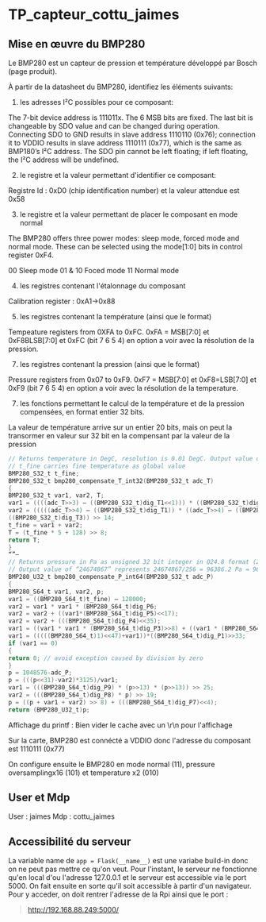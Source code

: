 # TP_capteur_cottu_jaimes
 
## Mise en œuvre du BMP280

Le BMP280 est un capteur de pression et température développé par Bosch (page produit).

À partir de la datasheet du BMP280, identifiez les éléments suivants:

1. les adresses I²C possibles pour ce composant:

The 7-bit device address is 111011x. The 6 MSB bits are fixed. The last bit is changeable by SDO value and can be changed during operation. Connecting SDO to GND results in slave address 1110110 (0x76); connection it to VDDIO results in slave address 1110111 (0x77), which is the same as BMP180’s I²C address. The SDO pin cannot be left floating; if left floating, the I²C address will be undefined. 

2. le registre et la valeur permettant d'identifier ce composant:

Registre Id : 0xD0 (chip identification number) et la valeur attendue est 0x58

3. le registre et la valeur permettant de placer le composant en mode normal

The BMP280 offers three power modes: sleep mode, forced mode and normal mode. These can
be selected using the mode[1:0] bits in control register 0xF4.

00 Sleep mode
01 & 10 Foced mode
11 Normal mode

4. les registres contenant l'étalonnage du composant

Calibration register : 0xA1->0x88 

5. les registres contenant la température (ainsi que le format)

Tempeature registers from 0XFA to 0xFC. 0xFA = MSB[7:0] et 0xF8BLSB[7:0] et 0xFC (bit 7 6 5 4) en option a voir avec la résolution de la pression.

7. les registres contenant la pression (ainsi que le format)

Pressure registers from 0x07 to 0xF9. 0xF7 = MSB[7:0] et 0xF8=LSB[7:0] et 0xF9 (bit 7 6 5 4) en option a voir avec la résolution de la temperature.

7. les fonctions permettant le calcul de la température et de la pression compensées, en format entier 32 bits.

La valeur de température arrive sur un entier 20 bits, mais on peut la transormer en valeur sur 32 bit en la compensant par la valeur de la pression
```C
// Returns temperature in DegC, resolution is 0.01 DegC. Output value of “5123” equals 51.23 DegC.
// t_fine carries fine temperature as global value
BMP280_S32_t t_fine;
BMP280_S32_t bmp280_compensate_T_int32(BMP280_S32_t adc_T)
{
BMP280_S32_t var1, var2, T;
var1 = ((((adc_T>>3) – ((BMP280_S32_t)dig_T1<<1))) * ((BMP280_S32_t)dig_T2)) >> 11;
var2 = (((((adc_T>>4) – ((BMP280_S32_t)dig_T1)) * ((adc_T>>4) – ((BMP280_S32_t)dig_T1))) >> 12) *
((BMP280_S32_t)dig_T3)) >> 14;
t_fine = var1 + var2;
T = (t_fine * 5 + 128) >> 8;
return T;
}
“”–
// Returns pressure in Pa as unsigned 32 bit integer in Q24.8 format (24 integer bits and 8 fractional bits).
// Output value of “24674867” represents 24674867/256 = 96386.2 Pa = 963.862 hPa
BMP280_U32_t bmp280_compensate_P_int64(BMP280_S32_t adc_P)
{
BMP280_S64_t var1, var2, p;
var1 = ((BMP280_S64_t)t_fine) – 128000;
var2 = var1 * var1 * (BMP280_S64_t)dig_P6;
var2 = var2 + ((var1*(BMP280_S64_t)dig_P5)<<17);
var2 = var2 + (((BMP280_S64_t)dig_P4)<<35);
var1 = ((var1 * var1 * (BMP280_S64_t)dig_P3)>>8) + ((var1 * (BMP280_S64_t)dig_P2)<<12);
var1 = (((((BMP280_S64_t)1)<<47)+var1))*((BMP280_S64_t)dig_P1)>>33;
if (var1 == 0)
{
return 0; // avoid exception caused by division by zero
}
p = 1048576-adc_P;
p = (((p<<31)-var2)*3125)/var1;
var1 = (((BMP280_S64_t)dig_P9) * (p>>13) * (p>>13)) >> 25;
var2 = (((BMP280_S64_t)dig_P8) * p) >> 19;
p = ((p + var1 + var2) >> 8) + (((BMP280_S64_t)dig_P7)<<4);
return (BMP280_U32_t)p;
```

Affichage du printf : Bien vider le cache avec un \r\n pour l'affichage

Sur la carte, BMP280 est connécté a VDDIO donc l'adresse du composant est 1110111 (0x77)

On configure ensuite le BMP280 en mode normal (11), pressure oversamplingx16 (101) et temperature x2 (010)

## User et Mdp

User : jaimes
Mdp : cottu_jaimes

## Accessibilité du serveur 

La variable name de `app = Flask(__name__)` est une variabe build-in donc on ne peut pas mettre ce qu'on veut. 
Pour l'instant, le serveur ne fonctionne qu'en local d'ou l'adresse 127.0.0.1 et le serveur est accessible via le port 5000.
On fait ensuite en sorte qu'il soit accessible à partir d'un navigateur. Pour y acceder, on doit rentrer l'adresse de la Rpi ainsi que le port :  
>http://192.168.88.249:5000/ 
